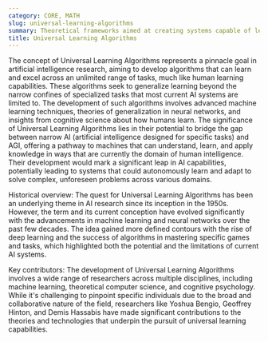 ```yaml
---
category: CORE, MATH
slug: universal-learning-algorithms
summary: Theoretical frameworks aimed at creating systems capable of learning any task to human-level competency, leveraging principles that could allow for generalization across diverse domains.
title: Universal Learning Algorithms
---
```


The concept of Universal Learning Algorithms represents a pinnacle goal in artificial intelligence research, aiming to develop algorithms that can learn and excel across an unlimited range of tasks, much like human learning capabilities. These algorithms seek to generalize learning beyond the narrow confines of specialized tasks that most current AI systems are limited to. The development of such algorithms involves advanced machine learning techniques, theories of generalization in neural networks, and insights from cognitive science about how humans learn. The significance of Universal Learning Algorithms lies in their potential to bridge the gap between narrow AI (artificial intelligence designed for specific tasks) and AGI, offering a pathway to machines that can understand, learn, and apply knowledge in ways that are currently the domain of human intelligence. Their development would mark a significant leap in AI capabilities, potentially leading to systems that could autonomously learn and adapt to solve complex, unforeseen problems across various domains.

Historical overview: The quest for Universal Learning Algorithms has been an underlying theme in AI research since its inception in the 1950s. However, the term and its current conception have evolved significantly with the advancements in machine learning and neural networks over the past few decades. The idea gained more defined contours with the rise of deep learning and the success of algorithms in mastering specific games and tasks, which highlighted both the potential and the limitations of current AI systems.

Key contributors: The development of Universal Learning Algorithms involves a wide range of researchers across multiple disciplines, including machine learning, theoretical computer science, and cognitive psychology. While it's challenging to pinpoint specific individuals due to the broad and collaborative nature of the field, researchers like Yoshua Bengio, Geoffrey Hinton, and Demis Hassabis have made significant contributions to the theories and technologies that underpin the pursuit of universal learning capabilities.
